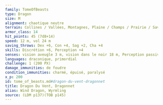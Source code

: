 ```yaml
---
family: TomeOfBeasts
type: Dragon
size: M
alignment: chaotique neutre
terrain: Collines / Vallées, Montagnes, Plaine / Champs / Prairie / Savane
armor_class: 14
hit_points: 45 (7d8+14)
speed: 12 m, vol 24 m
saving_throws: Dex +6, Con +4, Sag +2, Cha +4
skills: Discrétion +6, Perception +4
senses: vision aveugle 3 m, vision dans le noir 18 m, Perception passive 14
languages: draconique, primordial
challenge: 1 (200 PX)
damage_immunities: de foudre
condition_immunities: charmé, épuisé, paralysé
x_p: 200
id: tome_of_beasts.md#dragon-du-vent-dragonnet
title: Dragon Du Vent, Dragonnet
alias: Wind Dragon, Wyrmling
source: (LDM p137)(TOB p145)
---
```



